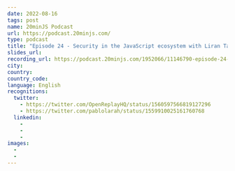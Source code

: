 ```yaml
---
date: 2022-08-16
tags: post
name: 20minJS Podcast
url: https://podcast.20minjs.com/
type: podcast
title: "Episode 24 - Security in the JavaScript ecosystem with Liran Tal"
slides_url:
recording_url: https://podcast.20minjs.com/1952066/11146790-episode-24-security-in-the-javascript-ecosystem-with-liran-tal
city: 
country: 
country_code: 
language: English
recognitions:
  twitter:
    - https://twitter.com/OpenReplayHQ/status/1560597566819127296
    - https://twitter.com/pablolarah/status/1559910025161760768
  linkedin:
    - 
    - 
    - 
images:
  - 
  - 
---
```


